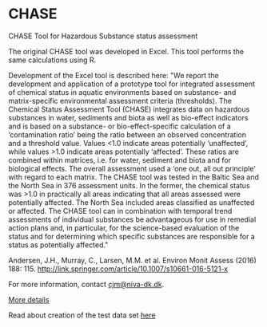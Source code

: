 # CHASE
CHASE Tool for Hazardous Substance status assessment

The original CHASE tool was developed in Excel. This tool performs the same calculations using R.

Development of the Excel tool is described here:
"We report the development and application of a prototype tool for integrated assessment of chemical status in aquatic environments based on substance- and matrix-specific environmental assessment criteria (thresholds). The Chemical Status Assessment Tool (CHASE) integrates data on hazardous substances in water, sediments and biota as well as bio-effect indicators and is based on a substance- or bio-effect-specific calculation of a ‘contamination ratio’ being the ratio between an observed concentration and a threshold value. Values <1.0 indicate areas potentially ‘unaffected’, while values >1.0 indicate areas potentially ‘affected’. These ratios are combined within matrices, i.e. for water, sediment and biota and for biological effects. The overall assessment used a ‘one out, all out principle’ with regard to each matrix. The CHASE tool was tested in the Baltic Sea and the North Sea in 376 assessment units. In the former, the chemical status was >1.0 in practically all areas indicating that all areas assessed were potentially affected. The North Sea included areas classified as unaffected or affected. The CHASE tool can in combination with temporal trend assessments of individual substances be advantageous for use in remedial action plans and, in particular, for the science-based evaluation of the status and for determining which specific substances are responsible for a status as potentially affected."

Andersen, J.H., Murray, C., Larsen, M.M. et al. Environ Monit Assess (2016) 188: 115.
http://link.springer.com/article/10.1007/s10661-016-5121-x

For more information, contact cjm@niva-dk.dk.

[More details](CHASE.md)

Read about creation of the test data set [here](test_dataset.md)
